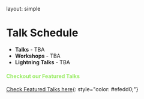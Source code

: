 layout: simple

<h1 class="cfp-title">Talk Schedule</h1>
<!-- All sessions are in Central European Summer Time (GMT+2). -->

- **Talks** - TBA
- **Workshops** - TBA
- **Lightning Talks** - TBA 


<h4 style="color: #97eb61">Checkout our Featured Talks</h4>

[Check Featured Talks here](https://pretalx.evolutio.pt/djangocon-europe-2025/featured/){: style="color: #efedd0;"}


<!-- <div id="pretalx-widget-container" style="margin-top: 20px;">
  <script
    type="text/javascript"
    src="https://pretalx.evolutio.pt/djangocon-europe-2024/schedule/widget/v2.en.js"
  ></script>

  <pretalx-schedule
    event-url="https://pretalx.evolutio.pt/djangocon-europe-2024/"
    locale="en"
    format="grid"
    style="--pretalx-clr-primary: #36bc5b; --pretalx-clr-background: #  --light-green: #97eb61; --pretalx-clr-text: #002400; width: 100%; max-width: 100%;"
  >
  </pretalx-schedule>

  <noscript>
    <div class="pretalx-widget">
      <div class="pretalx-widget-info-message">
        JavaScript is disabled in your browser. To access our schedule without
        JavaScript, please
        <a href="https://pretalx.evolutio.pt/djangocon-europe-2024/schedule/" target="_blank">View the schedule on Pretalx</a>.
      </div>
    </div>
  </noscript>
</div>
<style>
  #pretalx-widget-container {
    width: 100%;
    max-width: 100%;
    overflow-x: auto;
    padding: 10px;
    box-sizing: border-box;
    border: 1px solid #ddd;
    border-radius: 8px;
    background-color: #f9f9f9;
}
.pretalx-widget {
    font-family: Arial, sans-serif;
    color: #333;
}
.pretalx-widget-info-message {
    background-color: #ffefef;
    color: #d9534f;
    padding: 10px;
    border-radius: 5px;
    margin-top: 10px;
}
@media (max-width: 768px) {
    #pretalx-widget-container {
        padding: 5px;
    }
    .pretalx-schedule {
        font-size: 14px;
    }
}

</style>

[//]: # (In this second edition, we had a record number of submissions: 113. 🎉)

[//]: # ()
[//]: # (Please check the current Schedule.)

[//]: # ()
[//]: # (The conference talks & workshops will take place from 9:00 AM to 6:30 PM, September 7, 8, and 9.)
<br>
  <!-- <hr class="purple-line"> -->
<!-- Keep checking this page , we normally update on a daily basis. -->

<!-- Follow us on social media for up to date information - see footer below! -->
<br>
<br>
<br>
<br>


